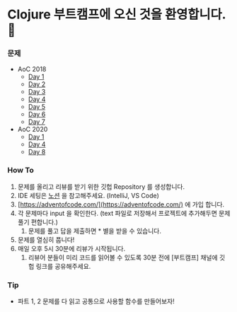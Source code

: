 # Clojure 부트캠프에 오신 것을 환영합니다. 🥳

### 문제
- AoC 2018
  - [Day 1](./aoc2018/day1.md)
  - [Day 2](./aoc2018/day2.md)
  - [Day 3](./aoc2018/day3.md)
  - [Day 4](./aoc2018/day4.md)
  - [Day 5](./aoc2018/day5.md)
  - [Day 6](./aoc2018/day6.md)
  - [Day 7](./aoc2018/day7.md)
- AoC 2020
  - [Day 1](./aoc2020/day1.md)
  - [Day 4](./aoc2020/day4.md)
  - [Day 8](./aoc2020/day8.md)

### How To
1. 문제를 올리고 리뷰를 받기 위한 깃헙 Repository 를 생성합니다.
2. IDE 세팅은 [노션](https://www.notion.so/greenlabs/Setting-IDE-74437b6c1289443fb84d01a28f898822) 을 참고해주세요. (IntelliJ, VS Code)
3. [https://adventofcode.com/](https://adventofcode.com/) 에 가입 합니다.
4. 각 문제마다 input 을 확인한다. (text 파일로 저장해서 프로젝트에 추가해두면 문제 풀기 편합니다.)
   1. 문제를 풀고 답을 제출하면 * 별을 받을 수 있습니다.
5. 문제를 열심히 풉니다!
6. 매일 오후 5시 30분에 리뷰가 시작됩니다.
   1. 리뷰어 분들이 미리 코드를 읽어볼 수 있도록 30분 전에 [부트캠프] 채널에 깃헙 링크를 공유해주세요.

### Tip
- 파트 1, 2 문제를 다 읽고 공통으로 사용할 함수를 만들어보자!